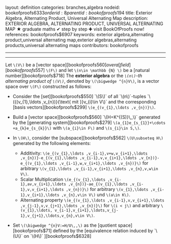 layout: definition
categories: branches,algebra
nodeid: bookofproofs$6333
orderid: 8
parentid: bookofproofs$194
title: Exterior Algebra, Alternating Product, Universal Alternating Map
description: EXTERIOR ALGEBRA, ALTERNATING PRODUCT, UNIVERSAL ALTERNATING MAP ★ graduate maths ✔ step by step ✚ visit BookOfProofs now!
references: bookofproofs$6907
keywords: exterior algebra,alternating product,universal alternating map,exterior algebras,alternating products,universal alternating maps
contributors: bookofproofs

---


---

Let `\(V\)` be a [vector space][bookofproofs$560] over a [field][bookofproofs$557] `\(F\)` and let `\(n\in \mathbb {N} \)` be a [natural number][bookofproofs$718] The **exterior algebra** or the *`\(n\)`-th alternating product of `\(V\)`*, denoted by `\(\bigwedge ^{n}V\)`, is a vector space over `\(F\)` constructed as follows:

* Consider the [set][bookofproofs$550] `\(S\)` of all `\(n\)`-tuples `\({(v_{1},\ldots ,v_{n})}{\text{ mit }}v_{i}\in V\)` and the corresponding [basis vectors][bookofproofs$299] `\(e_{(v_{1},\ldots ,v_{n})}\)`. 
* Build a [vector space][bookofproofs$560] `\(H=K^{(S)}\,,\)` generated by the [generating system][bookofproofs$279] `\(a_{1}e_{s_{1}}+\cdots +a_{k}e_{s_{k}}\)` with `\(a_{i}\in F\)` and `\(s_{i}\in S,\)`.
* In `\(H\)`, consider the [subspace][bookofproofs$562] `\(U\subseteq H\)` generated by the following elements: 
   * Additivity: `\(e_{(v_{1},\ldots ,v_{i-1},v+w,v_{i+1},\ldots ,v_{n})}-e_{(v_{1},\ldots ,v_{i-1},v,v_{i+1},\ldots ,v_{n})}-e_{(v_{1},\ldots ,v_{i-1},w,v_{i+1},\ldots ,v_{n})}\)` for arbitrary `\(v_{1},\ldots ,v_{i-1},v_{i+1},\ldots ,v_{n},v,w\in V\)`.
   * Scalar Multiplication `\(e_{(v_{1},\ldots ,v_{i-1},av,v_{i+1},\ldots ,v_{n})}-ae_{(v_{1},\ldots ,v_{i-1},v,v_{i+1},\ldots ,v_{n})}\)` for arbitrary `\(v_{1},\ldots ,v_{i-1},v_{i+1},\ldots ,v_{n},v\in V\)` und `\(a\in K\)`.
   * Alternating property `\(e_{(v_{1},\ldots ,v_{i-1},v,v_{i+1},\ldots ,v_{j-1},v,v_{j+1},\ldots ,v_{n})}\)` for `\(i < j\)` and arbitrary `\(v_{1},\ldots, v_{i-1},v_{i+1},\ldots,v_{j-1},v_{j+1},\ldots,v_{n},v\in V\)`.

* Set `\(\bigwedge ^{n}V:=H/U\,,\)` as the [quotient space][bookofproofs$71] defined by the [equivalence relation induced by `\(U\)` on `\(H\)` ][bookofproofs$6328]
